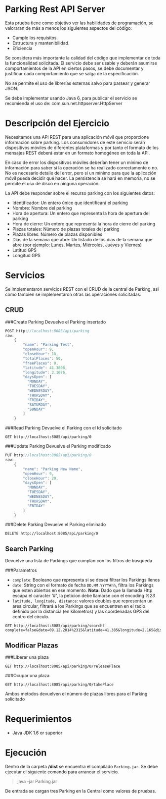 Parking Rest API Server
=======================

Esta prueba tiene como objetivo ver las habilidades de programación, se valoraran de más a menos los siguientes aspectos del código:
 
- Cumple los requisitos. 
- Estructura y mantenibilidad. 
- Eficiencia

Se considera más importante la calidad del código que implementar de toda la funcionalidad solicitada. El servicio debe ser usable y deberán asumirse comportamientos de la API en ciertos pasos, se debe documentar y justificar cada comportamiento que se salga de la especificación.

No se permite el uso de librerías externas salvo para parsear y generar JSON.

Se debe implementar usando Java 6, para publicar el servicio se recomienda el uso de:
com.sun.net.httpserver.HttpServer


Descripción del Ejercicio
=========================

Necesitamos una API REST para una aplicación móvil que proporcione información sobre parking. Los consumidores de este servicio serán dispositivos móviles de diferentes plataformas y por tanto el formato de los mensajes REST deberá estar en un formato homogéneo en toda la API.

En caso de error los dispositivos móviles deberían tener un mínimo de información para saber si la operación se ha realizado correctamente o no. No es necesario detalle del error, pero si un mínimo para que la aplicación móvil pueda decidir qué hacer. La persistencia se hará en memoria, no se permite el uso de disco en ninguna operación.

La API debe responder sobre el recurso parking con los siguientes datos:

- Identificador: Un entero único que identificará el parking
- Nombre: Nombre del parking
- Hora de apertura: Un entero que representa la hora de apertura del parking
- Hora de cierre: Un entero que representa la hora de cierre del parking 
- Plazas totales: Número de plazas totales del parking 
- Plazas libres: Número de plazas disponibles 
- Días de la semana que abre: Un listado de los días de la semana que abre (por ejemplo: Lunes, Martes, Miércoles, Jueves y Viernes)
- Latitud GPS
- Longitud GPS


Servicios
=========
Se implementaron servicios REST con el CRUD de la central de Parking, asi como tambien se implementaron 
otras las operaciones solicitadas.


CRUD
----

###Create Parking
Devuelve el Parking insertado

```js
POST http://localhost:8085/api/parking
raw:
    {
        "name": "Parking Test", 
        "openHour": 9,
        "closeHour": 18,
        "totalPlaces": 50,
        "freePlaces": 0,
        "latitude": 41.3808,
        "longitude": 2.1676,
        "daysOpen": [
          "MONDAY",
          "TUESDAY",
          "WEDNESDAY",
          "THURSDAY",
          "FRIDAY",
          "SATURDAY",
          "SUNDAY"
        ]
    }
```

###Read Parking
Devuelve el Parking con el Id solicitado

```
GET http://localhost:8085/api/parking/0
```

###Update Parking
Devuelve el Parking modificado

```js
PUT http://localhost:8085/api/parking/0
raw:
    {
        "name": "Parking New Name",
        "openHour": 9,
        "closeHour": 20,
        "daysOpen": [
          "MONDAY",
          "TUESDAY",
          "WEDNESDAY",
          "THURSDAY",
          "FRIDAY"
        ]
    }
```

###Delete Parking
Devuelve el Parking eliminado

```
DELETE http://localhost:8085/api/parking/0
```


Search Parking
--------------

Devuelve una lista de Parkings que cumplan con los filtros de busqueda

###Parametros
- `complete`: Booleano que representa si se desea filtrar los Parkings llenos
- `date`: String con el formato de fecha `DD.MM.YYYY#hh`, filtra los Parkings que esten abiertos en ese 
momento. **Nota:** Dado que la llamada Http escapa el caracter *'#'*, la peticion debe llamarse con el 
encoding *%23*
- `latitude, longitude, distance`: valores doubles que representan un area circular, filtrará a los Parkings que se encuentren en el radio definido por la distancia (en kilometros) y las coordenadas GPS del centro del circulo.

```
GET http://localhost:8085/api/parking/search?complete=false&date=09.12.2014%2315&latitude=41.385&longitude=2.165&distance=0.6
```

Modificar Plazas
---------------

###Liberar una plaza
```
GET http://localhost:8085/api/parking/0/releasePlace
```
###Ocupar una plaza
```
GET http://localhost:8085/api/parking/0/takePlace
```

Ambos metodos devuelven el número de plazas libres para el Parking solicitado


Requerimientos
============

+ Java JDK 1.6 or superior


Ejecución
=========

Dentro de la carpeta **/dist** se encuentra el compilado ```Parking.jar```. Se debe ejecutar el siguiente 
comando para arrancar el servicio.

>   java -jar Parking.jar

De entrada se cargan tres Parking en la Central como valores de pruebas.